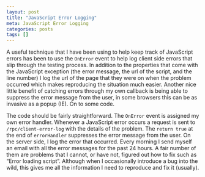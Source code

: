 ```yaml
--- 
layout: post
title: "JavaScript Error Logging"
meta: JavaScript Error Logging
categories: posts
tags: []
---
```


A useful technique that I have been using to help keep track of JavaScript errors has been to use the <code>OnError</code> event to help log client side errors that slip through the testing process. In addition to the properties that come with the JavaScript exception (the error message, the url of the script, and the line number) I log the url of the page that they were on when the problem occurred which makes reproducing the situation much easier. Another nice little benefit of catching errors through my own callback is being able to suppress the error message from the user, in some browsers this can be as invasive as a popup (IE). On to some code.

<script src="https://gist.github.com/621590.js"></script>

The code should be fairly straightforward. The <code>OnError</code> event is assigned my own error handler. Whenever a JavaScript error occurs a request is sent to <code>/rpc/client-error-log</code> with the details of the problem. The <code>return true</code> at the end of <code>errorHandler</code> suppresses the error message from the user. On the server side, I log the error that occurred. Every morning I send myself an email with all the error messages for the past 24 hours. A fair number of them are problems that I cannot, or have not, figured out how to fix such as &ldquo;Error loading script&rdquo;. Although when I occasionally introduce a bug into the wild, this gives me all the information I need to reproduce and fix it (usually).
